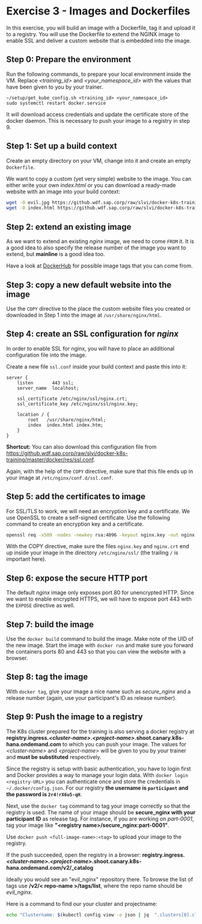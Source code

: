 # Exercise 3 - Images and Dockerfiles

In this exercise, you will build an image with a Dockerfile, tag it and upload it to a registry. You will use the Dockerfile to extend the NGINX image to enable SSL and deliver a custom website that is embedded into the image.

## Step 0: Prepare the environment

Run the following commands, to prepare your local environment inside the VM. Replace _<training_id>_ and _<your_namespace_id>_ with the values that have been given to you by your trainer.

```
~/setup/get_kube_config.sh <training_id> <your_namespace_id>
sudo systemctl restart docker.service
```

It will download access credentials and update the certificate store of the docker daemon. This is necessary to push your image to a registry in step 9.

## Step 1: Set up a build context

Create an empty directory on your VM, change into it and create an empty `Dockerfile`.

We want to copy a custom (yet very simple) website to the image. You can either write your own _index.html_ or you can download a ready-made website with an image into your build context:

```bash
wget -O evil.jpg https://github.wdf.sap.corp/raw/slvi/docker-k8s-training/master/docker/res/evil.jpg
wget -O index.html https://github.wdf.sap.corp/raw/slvi/docker-k8s-training/master/docker/res/evil.html
```

## Step 2: extend an existing image

As we want to extend an existing _nginx_ image, we need to come `FROM` it. It is a good idea to also specify the release number of the image you want to extend, but **mainline** is a good idea too.

Have a look at [DockerHub](https://hub.docker.com/_/nginx) for possible image tags that you can come from.

## Step 3: copy a new default website into the image

Use the `COPY` directive to the place the custom website files you created or downloaded in Step 1 into the image at `/usr/share/nginx/html`.

## Step 4: create an SSL configuration for _nginx_

In order to enable SSL for nginx, you will have to place an additional configuration file into the image.

Create a new file `ssl.conf` inside your build context and paste this into it:

```nginx
server {
    listen       443 ssl;
    server_name  localhost;

    ssl_certificate /etc/nginx/ssl/nginx.crt;
    ssl_certificate_key /etc/nginx/ssl/nginx.key;

    location / {
        root   /usr/share/nginx/html;
        index  index.html index.htm;
    }
}
```

**Shortcut:** You can also download this configuration file from https://github.wdf.sap.corp/raw/slvi/docker-k8s-training/master/docker/res/ssl.conf.

Again, with the help of the `COPY` directive, make sure that this file ends up in your image at `/etc/nginx/conf.d/ssl.conf`.

## Step 5: add the certificates to image

For SSL/TLS to work, we will need an encryption key and a certificate. We use OpenSSL to create a self-signed certificate. Use the following command to create an encryption key and a certificate.

```bash
openssl req -x509 -nodes -newkey rsa:4096 -keyout nginx.key -out nginx.crt -days 365 -subj "/CN=$(hostname)"
```

With the COPY directive, make sure the files `nginx.key` and `nginx.crt` end up inside your image in the directory `/etc/nginx/ssl/` (the trailing `/` is important here).

## Step 6: expose the secure HTTP port

The default _nginx_ image only exposes port 80 for unencrypted HTTP. Since we want to enable encrypted HTTPS, we will have to expose port 443 with the `EXPOSE` directive as well.

## Step 7: build the image

Use the `docker build` command to build the image. Make note of the UID of the new image. Start the image with `docker run` and make sure you forward the containers ports 80 and 443 so that you can view the website with a browser.

## Step 8: tag the image

With `docker tag`, give your image a nice name such as *secure_nginx* and a release number (again, use your participant's ID as release number).

## Step 9: Push the image to a registry

The K8s cluster prepared for the training is also serving a docker registry at  **registry.ingress.*\<cluster-name\>*.*\<project-name\>*.shoot.canary.k8s-hana.ondemand.com** to which you can push your image. The values for *\<cluster-name\>* and *\<project-name\>* will be given to you by your trainer and **must be substituted** respectively.

Since the registry is setup with basic authentication, you have to login first and Docker provides a way to manage your login data. With `docker login <registry-URL>` you can authenticate once and store the credentials in `~/.docker/config.json`. For our registry **the username is `participant` and the password is `2r4!rX6u5-qH`**.

Next, use the `docker tag` command to tag your image correctly so that the registry is used. The name of your image should be **secure_nginx with your participant ID** as release tag. For instance, if you are working on *part-0001*, tag your image like **"\<registry name\>/secure_nginx:part-0001"**.

Use `docker push <full-image-name>:<tag>` to upload your image to the registry.

If the push succeeded, open the registry in a browser: **registry.ingress.*\<cluster-name\>*.*\<project-name\>*.shoot.canary.k8s-hana.ondemand.com/v2/_catalog**

Ideally you would see an "evil_nginx" repository there. To browse the list of tags use **/v2/< repo-name >/tags/list**, where the repo name should be *evil_nginx*.

Here is a command to find our your cluster and projectname:
```bash
echo "Clustername: $(kubectl config view -o json | jq  ".clusters[0].cluster.server" | cut -d. -f2)"; echo "Projectname: $(kubectl config view -o json | jq  ".clusters[0].cluster.server" | cut -d. -f3)"
```
